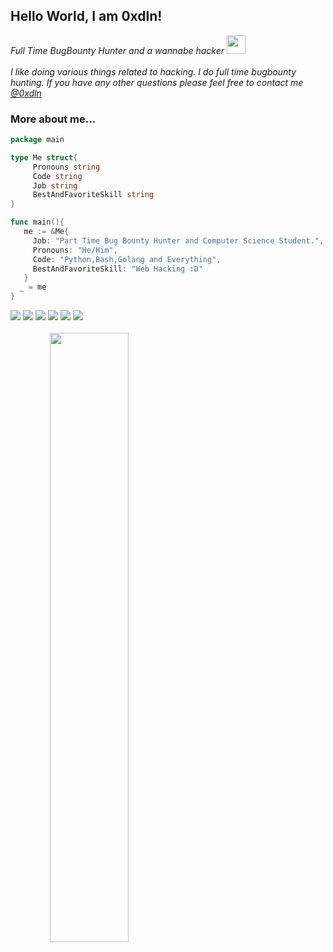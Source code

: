 <h2> Hello World, I am 0xdln! </h2>
<p><em>Full Time BugBounty Hunter and a wannabe hacker <img src="https://media.giphy.com/media/WUlplcMpOCEmTGBtBW/giphy.gif" width="30"><br><br>
I like doing various things related to hacking. I do full time bugbounty hunting. If you have any other questions please feel free to contact me <a href="http://twitter.com/0xdln">@0xdln</h1></a>
</em></p>


### More about me...
```go
package main

type Me struct{
     Pronouns string
     Code string
     Job string
     BestAndFavoriteSkill string
}

func main(){
   me := &Me{
     Job: "Part Time Bug Bounty Hunter and Computer Science Student.",
     Pronouns: "He/Him",
     Code: "Python,Bash,Golang and Everything",
     BestAndFavoriteSkill: "Web Hacking :D"
   }
  _ = me
}

```
[![](https://img.shields.io/twitter/follow/0xdln?color=gray&logo=twitter&label=%400xdln&style=flat)](https://twitter.com/0xdln)
[![](https://img.shields.io/github/followers/0xdln1?color=gray&label=%400xdln1&logo=GitHub)](https://github.com/0xdln1)
[![](https://img.shields.io/github/stars/0xdln1?color=gray&logo=GitHub)](https://github.com/0xdln1)
[![](https://img.shields.io/badge/-intigriti-white?logo=intigriti&color=gray&style=flat)](https://app.intigriti.com/profile/0xdln)
[![](https://img.shields.io/badge/-hackerone-black?logo=hackerone&color=gray&style=flat)](https://hackerone.com/0xdln)
[![](https://img.shields.io/badge/-bugcrowd-white?logo=bugcrowd&color=gray&style=flat)](https://bugcrowd.com/0xdln)
<br>
<br>
<img src="https://github-readme-stats-git-masterrstaa-rickstaa.vercel.app/api?username=0xdln1&show_icons=true&theme=dark" width="50%" style=" text-align: center;">
